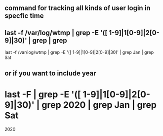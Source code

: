 
## command for tracking all kinds of  user login in specfic time

## last -f /var/log/wtmp | grep -E '([ 1-9]|1[0-9]|2[0-9]|30)' | grep <month> | grep <day> 
last -f /var/log/wtmp | grep -E '([ 1-9]|1[0-9]|2[0-9]|30)' | grep Jan | grep Sat   

## or if you want to include year

# last -F | grep -E '([ 1-9]|1[0-9]|2[0-9]|30)' | grep 2020 | grep Jan | grep Sat

2020
